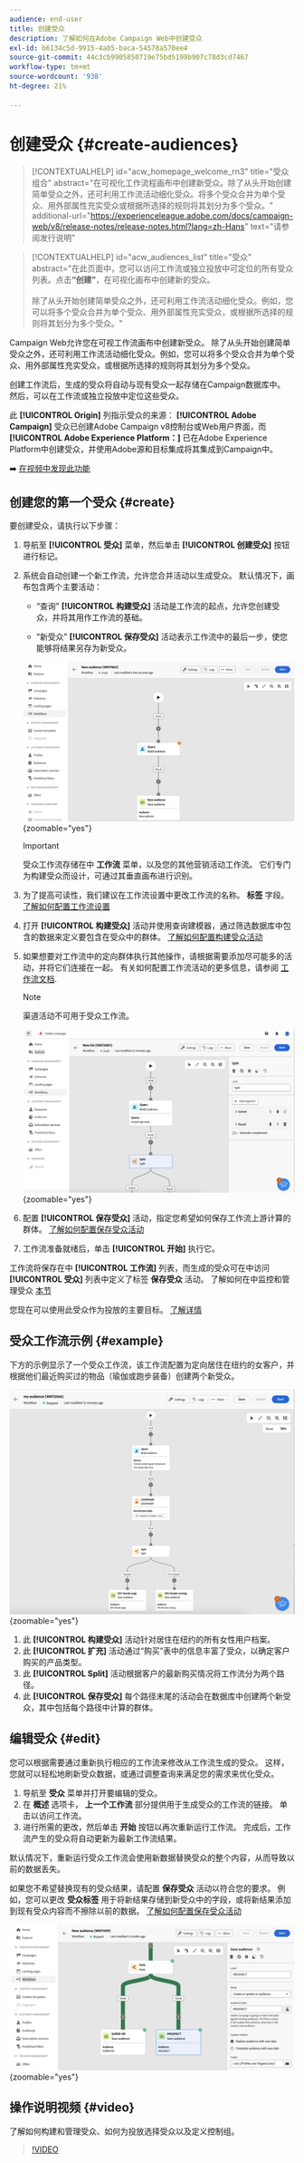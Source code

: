 ```yaml
---
audience: end-user
title: 创建受众
description: 了解如何在Adobe Campaign Web中创建受众
exl-id: b6134c5d-9915-4a85-baca-54578a570ee4
source-git-commit: 44c3cb9905850719e75bd5199b907c78d3cd7467
workflow-type: tm+mt
source-wordcount: '938'
ht-degree: 21%

---
```


# 创建受众 {#create-audiences}

>[!CONTEXTUALHELP]
>id="acw_homepage_welcome_rn3"
>title="受众组合"
>abstract="在可视化工作流程画布中创建新受众。除了从头开始创建简单受众之外，还可利用工作流活动细化受众。将多个受众合并为单个受众、用外部属性充实受众或根据所选择的规则将其划分为多个受众。"
>additional-url="https://experienceleague.adobe.com/docs/campaign-web/v8/release-notes/release-notes.html?lang=zh-Hans" text="请参阅发行说明"

>[!CONTEXTUALHELP]
>id="acw_audiences_list"
>title="受众"
>abstract="在此页面中，您可以访问工作流或独立投放中可定位的所有受众列表。点击&#x200B;**“创建”**，在可视化画布中创建新的受众。<br/><br/>除了从头开始创建简单受众之外，还可利用工作流活动细化受众。例如，您可以将多个受众合并为单个受众、用外部属性充实受众，或根据所选择的规则将其划分为多个受众。"

<!--
[!CONTEXTUALHELP]
>id="acw_audiences_create_settings"
>title="Audience settings"
>abstract="Enter the name of the audience and additional options, then click the **Create Audience** button."-->

Campaign Web允许您在可视工作流画布中创建新受众。 除了从头开始创建简单受众之外，还可利用工作流活动细化受众。例如，您可以将多个受众合并为单个受众、用外部属性充实受众，或根据所选择的规则将其划分为多个受众。

创建工作流后，生成的受众将自动与现有受众一起存储在Campaign数据库中。 然后，可以在工作流或独立投放中定位这些受众。

此 **[!UICONTROL Origin]** 列指示受众的来源： **[!UICONTROL Adobe Campaign]** 受众已创建Adobe Campaign v8控制台或Web用户界面，而 **[!UICONTROL Adobe Experience Platform：]** 已在Adobe Experience Platform中创建受众，并使用Adobe源和目标集成将其集成到Campaign中。

➡️ [在视频中发现此功能](#video)

## 创建您的第一个受众 {#create}

要创建受众，请执行以下步骤：

1. 导航至 **[!UICONTROL 受众]** 菜单，然后单击 **[!UICONTROL 创建受众]** 按钮进行标记。

1. 系统会自动创建一个新工作流，允许您合并活动以生成受众。 默认情况下，画布包含两个主要活动：

   * “查询” **[!UICONTROL 构建受众]** 活动是工作流的起点，允许您创建受众，并将其用作工作流的基础。

   * “新受众” **[!UICONTROL 保存受众]** 活动表示工作流中的最后一步，使您能够将结果另存为新受众。

   ![](assets/create-audience-blank.png){zoomable=&quot;yes&quot;}

   >[!IMPORTANT]
   >
   >受众工作流存储在中 **工作流** 菜单，以及您的其他营销活动工作流。 它们专门为构建受众而设计，可通过其垂直画布进行识别。

1. 为了提高可读性，我们建议在工作流设置中更改工作流的名称。 **标签** 字段。 [了解如何配置工作流设置](../workflows/workflow-settings.md)

1. 打开 **[!UICONTROL 构建受众]** 活动并使用查询建模器，通过筛选数据库中包含的数据来定义要包含在受众中的群体。 [了解如何配置构建受众活动](../workflows/activities/build-audience.md)

1. 如果想要对工作流中的定向群体执行其他操作，请根据需要添加尽可能多的活动，并将它们连接在一起。 有关如何配置工作流活动的更多信息，请参阅 [工作流文档](../workflows/activities/about-activities.md).

   >[!NOTE]
   >
   >渠道活动不可用于受众工作流。

   ![](assets/audience-creation-canvas.png){zoomable=&quot;yes&quot;}

1. 配置 **[!UICONTROL 保存受众]** 活动，指定您希望如何保存工作流上游计算的群体。 [了解如何配置保存受众活动](../workflows/activities/save-audience.md)

1. 工作流准备就绪后，单击 **[!UICONTROL 开始]** 执行它。

工作流将保存在中 **[!UICONTROL 工作流]** 列表，而生成的受众可在中访问 **[!UICONTROL 受众]** 列表中定义了标签 **保存受众** 活动。 了解如何在中监控和管理受众 [本节](manage-audience.md)

您现在可以使用此受众作为投放的主要目标。 [了解详情](add-audience.md)

## 受众工作流示例 {#example}

下方的示例显示了一个受众工作流，该工作流配置为定向居住在纽约的女客户，并根据他们最近购买过的物品（瑜伽或跑步装备）创建两个新受众。

![](assets/audiences-example.png){zoomable=&quot;yes&quot;}

1. 此 **[!UICONTROL 构建受众]** 活动针对居住在纽约的所有女性用户档案。
1. 此 **[!UICONTROL 扩充]** 活动通过“购买”表中的信息丰富了受众，以确定客户购买的产品类型。
1. 此 **[!UICONTROL Split]** 活动根据客户的最新购买情况将工作流分为两个路径。
1. 此 **[!UICONTROL 保存受众]** 每个路径末尾的活动会在数据库中创建两个新受众，其中包括每个路径中计算的群体。

## 编辑受众 {#edit}

您可以根据需要通过重新执行相应的工作流来修改从工作流生成的受众。 这样，您就可以轻松地刷新受众数据，或通过调整查询来满足您的需求来优化受众。

1. 导航至 **受众** 菜单并打开要编辑的受众。
1. 在 **概述** 选项卡， **上一个工作流** 部分提供用于生成受众的工作流的链接。 单击以访问工作流。
1. 进行所需的更改，然后单击 **开始** 按钮以再次重新运行工作流。 完成后，工作流产生的受众将自动更新为最新工作流结果。

默认情况下，重新运行受众工作流会使用新数据替换受众的整个内容，从而导致以前的数据丢失。

如果您不希望替换现有的受众结果，请配置 **保存受众** 活动以符合您的要求。 例如，您可以更改 **受众标签** 用于将新结果存储到新受众中的字段，或将新结果添加到现有受众内容而不擦除以前的数据。 [了解如何配置保存受众活动](../workflows/activities/save-audience.md)

![](assets/edit-audience-save.png){zoomable=&quot;yes&quot;}

## 操作说明视频 {#video}

了解如何构建和管理受众、如何为投放选择受众以及定义控制组。

>[!VIDEO](https://video.tv.adobe.com/v/3425861?quality=12)
